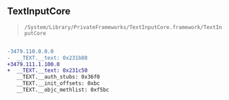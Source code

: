 ## TextInputCore

> `/System/Library/PrivateFrameworks/TextInputCore.framework/TextInputCore`

```diff

-3479.110.0.0.0
-  __TEXT.__text: 0x231b88
+3479.111.1.100.0
+  __TEXT.__text: 0x231c50
   __TEXT.__auth_stubs: 0x36f0
   __TEXT.__init_offsets: 0xbc
   __TEXT.__objc_methlist: 0xf5bc

```
